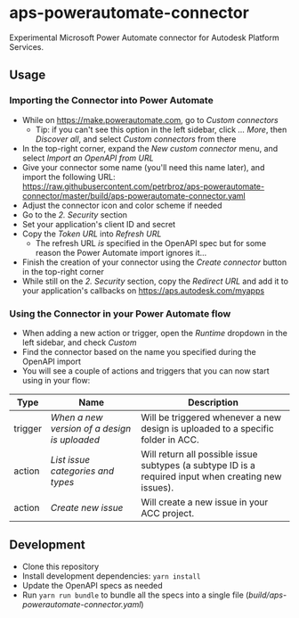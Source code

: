# aps-powerautomate-connector

Experimental Microsoft Power Automate connector for Autodesk Platform Services.

## Usage

### Importing the Connector into Power Automate

- While on https://make.powerautomate.com, go to _Custom connectors_
  - Tip: if you can't see this option in the left sidebar, click _... More_, then _Discover all_, and select _Custom connectors_ from there
- In the top-right corner, expand the _New custom connector_ menu, and select _Import an OpenAPI from URL_
- Give your connector some name (you'll need this name later), and import the following URL: https://raw.githubusercontent.com/petrbroz/aps-powerautomate-connector/master/build/aps-powerautomate-connector.yaml
- Adjust the connector icon and color scheme if needed
- Go to the _2. Security_ section
- Set your application's client ID and secret
- Copy the _Token URL_ into _Refresh URL_
  - The refresh URL *is* specified in the OpenAPI spec but for some reason the Power Automate import ignores it...
- Finish the creation of your connector using the _Create connector_ button in the top-right corner
- While still on the _2. Security_ section, copy the _Redirect URL_ and add it to your application's callbacks on https://aps.autodesk.com/myapps

### Using the Connector in your Power Automate flow

- When adding a new action or trigger, open the _Runtime_ dropdown in the left sidebar, and check _Custom_
- Find the connector based on the name you specified during the OpenAPI import
- You will see a couple of actions and triggers that you can now start using in your flow:

| Type | Name | Description |
|------|------|-------------|
| trigger | _When a new version of a design is uploaded_ | Will be triggered whenever a new design is uploaded to a specific folder in ACC. |
| action | _List issue categories and types_ | Will return all possible issue subtypes (a subtype ID is a required input when creating new issues). |
| action | _Create new issue_ | Will create a new issue in your ACC project. |

## Development

- Clone this repository
- Install development dependencies: `yarn install`
- Update the OpenAPI specs as needed
- Run `yarn run bundle` to bundle all the specs into a single file (_build/aps-powerautomate-connector.yaml_)